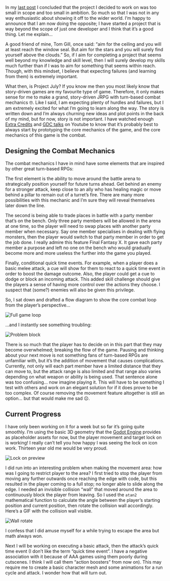 In my [last post][last_post_link] I concluded that the project I decided to work on was too small in scope and too small in ambition. So much so that I was not in any way enthusiastic about showing it off to the wider world. I’m happy to announce that I am now doing the opposite; I have started a project that is way beyond the scope of just one developer and I think that it’s a good thing. Let me explain…

A good friend of mine, Tom Gill, once said: “aim for the ceiling and you will at least reach the window seal. But aim for the stars and you will surely find yourself above the clouds.” So, if I aim for completing a project that seems well beyond my knowledge and skill level, then I will surely develop my skills much further than if I was to aim for something that seems within reach. Though, with this mindset, I believe that expecting failures (and learning from them) is extremely important.

What then, is Project July? If you know me then you most likely know that story-driven games are my favourite type of game. Therefore, it only makes sense for me to make a grand, story-driven JRPG with turn-based combat mechanics &#x1f913;. Like I said, I am expecting plenty of hurdles and failures, but I am extremely excited for what I’m going to learn along the way. The story is written down and I’m always churning new ideas and plot points in the back of my mind, but for now, story is not important. I have watched enough [Extra Credits][extra_credits_channel] and [GDC talks][gdc_talks_channel] on Youtube to know that it’s probably best to always start by prototyping the core mechanics of the game, and the core mechanics of this game is the combat.

## Designing the Combat Mechanics

The combat mechanics I have in mind have some elements that are inspired by other great turn-based RPGs:

The first element is the ability to move around the battle arena to strategically position yourself for future turns ahead. Get behind an enemy for a stronger attack, keep close to an ally who has healing magic or move behind a pillar to remain out of a turret’s fire. There are many more possibilities with this mechanic and I’m sure they will reveal themselves later down the line.

The second is being able to trade places in battle with a party member that’s on the bench. Only three party members will be allowed in the arena at one time, so the player will need to swap places with another party member when necessary. Say one member specialises in dealing with flying monsters, then the player would switch to that party member in order to get the job done. I really admire this feature Final Fantasy X. It gave each party member a purpose and left no one on the bench who would gradually become more and more useless the further into the game you played.

Finally, conditional quick time events. For example, when a player does a basic melee attack, a cue will show for them to react to a quick time event in order to boost the damage outcome. Also, the player could get a cue to dodge or block an incoming attack. This added skill challenge should give the players a sense of having more control over the actions they choose. I suspect that (some?) enemies will also be given this privilege.

So, I sat down and drafted a flow diagram to show the core combat loop from the player’s perspective...

![Full game loop][full_game_loop]

...and I instantly see something troubling:

![Problem block][problem_block]

There is so much that the player has to decide on in this part that they may become overwhelmed; breaking the flow of the game. Pausing and thinking about your next move is not something fans of turn-based RPGs are unfamiliar with, but it’s the addition of movement that causes complications. Currently, not only will each part member have a limited distance that they can move to, but the attack range is also limited and that range also varies depending on what weapon or ability is being used. That sentence alone was too confusing... now imagine playing it. This will have to be something I test with others and work on an elegant solution for if it does prove to be too complex. Of course removing the movement feature altogether is still an option… but that would make me sad &#x2639;.

## Current Progress

I have only been working on it for a week but so far it’s going quite smoothly. I’m using the basic 3D geometry that the [Godot Engine][godot_link] provides as placeholder assets for now, but the player movement and target lock on is working! I really can’t tell you how happy I was seeing the lock on icon work. Thirteen year old me would be very proud.

![Lock on preview][lock_on]

I did run into an interesting problem when making the movement area: how was I going to restrict player to the area? I first tried to stop the player from moving any further outwards once reaching the edge with code, but this resulted in the player coming to a full stop; no longer able to slide along the edge. I needed an invisible collision “wall” that moved around the area to continuously block the player from leaving. So I used the `atan2` mathematical function to calculate the angle between the player’s starting position and current position, then rotate the collision wall accordingly. Here’s a GIF with the collision wall visible.

![Wall rotate][wall_rotate]

I confess that I did amuse myself for a while trying to escape the area but math always won.

Next I will be working on executing a basic attack, then the attack’s quick time event (I don’t like the term “quick time event”. I have a negative association with it because of AAA games using them poorly during cutscenes. I think I will call them “action boosters” from now on). This may require me to create a basic character mesh and some animations for a run cycle and attack. I wonder how that will turn out.

[last_post_link]: https://stwupton.com/2018/1/project-quik
[extra_credits_channel]: https://www.youtube.com/user/ExtraCreditz
[gdc_talks_channel]: https://www.youtube.com/channel/UC0JB7TSe49lg56u6qH8y_MQ
[godot_link]: https://godotengine.org/

[lock_on]: https://res.cloudinary.com/dyzej76ig/image/upload/v1518289022/project-july/gd_lock_on.gif
[wall_rotate]: https://res.cloudinary.com/dyzej76ig/image/upload/v1518289010/project-july/gd_block.gif
[full_game_loop]: https://res.cloudinary.com/dyzej76ig/image/upload/v1518288836/project-july/full_loop.png
[problem_block]: https://res.cloudinary.com/dyzej76ig/image/upload/v1518288910/project-july/problem_block.png
